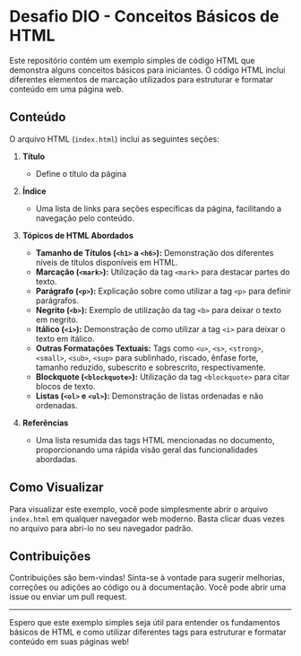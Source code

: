 # Desafio DIO - Conceitos Básicos de HTML

Este repositório contém um exemplo simples de código HTML que demonstra alguns conceitos básicos para iniciantes. O código HTML inclui diferentes elementos de marcação utilizados para estruturar e formatar conteúdo em uma página web.

## Conteúdo

O arquivo HTML (`index.html`) inclui as seguintes seções:

1. **Título**
   - Define o título da página

2. **Índice**
   - Uma lista de links para seções específicas da página, facilitando a navegação pelo conteúdo.

3. **Tópicos de HTML Abordados**
   - **Tamanho de Títulos (`<h1>` a `<h6>`):** Demonstração dos diferentes níveis de títulos disponíveis em HTML.
   - **Marcação (`<mark>`):** Utilização da tag `<mark>` para destacar partes do texto.
   - **Parágrafo (`<p>`):** Explicação sobre como utilizar a tag `<p>` para definir parágrafos.
   - **Negrito (`<b>`):** Exemplo de utilização da tag `<b>` para deixar o texto em negrito.
   - **Itálico (`<i>`):** Demonstração de como utilizar a tag `<i>` para deixar o texto em itálico.
   - **Outras Formatações Textuais:** Tags como `<u>`, `<s>`, `<strong>`, `<small>`, `<sub>`, `<sup>` para sublinhado, riscado, ênfase forte, tamanho reduzido, subescrito e sobrescrito, respectivamente.
   - **Blockquote (`<blockquote>`):** Utilização da tag `<blockquote>` para citar blocos de texto.
   - **Listas (`<ol>` e `<ul>`):** Demonstração de listas ordenadas e não ordenadas.

4. **Referências**
   - Uma lista resumida das tags HTML mencionadas no documento, proporcionando uma rápida visão geral das funcionalidades abordadas.

## Como Visualizar

Para visualizar este exemplo, você pode simplesmente abrir o arquivo `index.html` em qualquer navegador web moderno. Basta clicar duas vezes no arquivo para abri-lo no seu navegador padrão.

## Contribuições

Contribuições são bem-vindas! Sinta-se à vontade para sugerir melhorias, correções ou adições ao código ou à documentação. Você pode abrir uma issue ou enviar um pull request.

---

Espero que este exemplo simples seja útil para entender os fundamentos básicos de HTML e como utilizar diferentes tags para estruturar e formatar conteúdo em suas páginas web!
